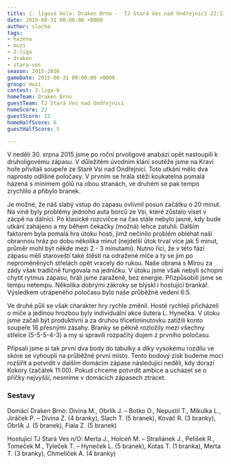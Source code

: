```yaml
---
title: 1. ligové kolo: Draken Brno -  TJ Stará Ves nad Ondřejnicí 22:13 (6:5)
date: 2015-08-31 00:00:00 +0000
author: slacha
tags:
- hazena
- muzi
- 2-liga
- draken
- stara-ves
season: 2015-2016
gameDate: 2015-08-31 00:00:00 +0000
group: muzi
contest: 2-liga-b
homeTeam: Draken Brno
guestTeam: TJ Stará Ves nad Ondřejnicí
homeScore: 22
guestScore: 13
homeHalfScore: 6
guestHalfScore: 5

---
```

V neděli 30. srpna 2015 jsme po roční prvoligové anabázi opět nastoupili k druholigovému zápasu. V důležitém úvodním klání soutěže jsme na Kraví hoře přivítali soupeře ze Staré Vsi nad Ondřejnicí. Toto utkání mělo dva naprosto odlišné poločasy. V prvním se hrála stěží koukatelná pomalá házená s minimem gólů na obou stranách, ve druhém se pak tempo zrychlilo a přibylo branek.

Je možné, že náš slabý vstup do zápasu ovlivnil posun začátku o 20 minut. Na vině byly problémy jednoho auta borců ze Vsi, které zůstalo viset v zácpě na dálnici. Po klasické rozcvičce na čas stále nebylo jasné, kdy bude utkání zahájeno a my během čekačky (možná) lehce zatuhli. Dalším faktorem byla pomalá hra útoku hostí, jimž nečinilo problém obléhat naši obrannou hráz po dobu několika minut (nejdelší útok trval více jak 5 minut, průměr mohl být někde mezi 2 - 3 minutami). Nutno říci, že v této fázi zápasu měli staroveští také štěstí na odražené míče a ty se jim po neproměněných střelách opět vracely do rukou. Naše obrana s Mirou za zády však tradičně fungovala na jedničku. V útoku jsme však nebyli schopni chytit rytmus zápasu, hráli jsme zaraženě, bez energie. Přizpůsobili jsme se tempu netempu. Několika dobrými zákroky se blýskl i hostující brankář. Výsledkem utrápeného poločasu bylo naše průběžné vedení 6:5.

Ve druhé půli se však charakter hry rychle změnil. Hosté rychleji přicházeli o míče a jedinou hrozbou byly individuální akce šutéra L. Hynečka. V útoku jsme začali být produktivní a za druhou třicetiminutovku zatížili konto soupeře 16 přesnými zásahy. Branky se pěkně rozložily mezi všechny střelce (5-5-5-4-3) a my si spravili rozpačitý dojem z prvního poločasu.

Připsali jsme si tak první dva body do tabulky a díky vysokému rozdílu ve skóre se vyhoupli na průběžné první místo. Tento bodový zisk budeme moci rozšířit a potvrdit v dalším domácím zápase následující neděli, kdy dorazí Kokory (začátek 11:00). Pokud chceme potvrdit ambice a ucházet se o příčky nejvyšší, nesmíme v domácích zápasech ztrácet.


### Sestavy

Domácí Draken Brno: Divina M., Obrlík J. – Botko O., Nepustil T., Mikulka L., Jiráček P. – Divina Z. (4 branky), Slach T. (5 branek), Kováč R. (3 branky), Obrlík J. (5 branek), Fiala Z. (5 branek)

Hostující TJ Stará Ves n/O: Merta J., Holceň M. – Straňánek J., Pelíšek R., Tomeček M., Tyleček T. – Hyneček L. (5 branek), Kotas T. (1 branka), Merta T. (3 branky), Chmelíček A. (4 branky)
